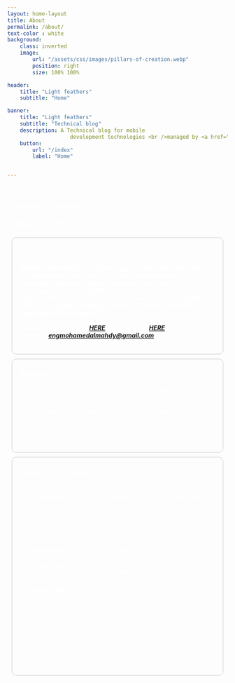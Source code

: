 ```yaml
---
layout: home-layout
title: About
permalink: /about/
text-color : white
background:
    class: inverted
    image:
        url: "/assets/css/images/pillars-of-creation.webp"
        position: right
        size: 100% 100%

header:
    title: "Light feathers"
    subtitle: "Home"

banner:
    title: "Light feathers"
    subtitle: "Technical blog"
    description: A Technical blog for mobile
                    development technologies <br />managed by <a href="https://github.com/eng-mohamedalmahdy">Mohamed Almahdy</a>
    button:
        url: "/index"
        label: "Home"


---
```

<style>
 .grid {
  display: flex;
 }
.col-1-2 {
  flex: 2;
}
.cole-1-2:last-child {
  margin-left: 20px;
}

.card-container {
  margin-left: 10px;
  margin-right: 10px;
  margin-bottom:10px;
  padding-left: 10px;
  padding-right: 10px;
  padding-bottom:10px;
  padding-top: 5px;
  border: 1px solid #ccc;
  border-radius: 10px;
  overflow: hidden;
}

.center-text{
    text-align:center;
}
.left-text{
    text-align:left;
}
.white-text{
   color: white;
   margin-left: 10px;
   margin-right: 10px;
}
</style>

<br/>
<h3 class="white-text">Mohamed Almahdy</h3>
<h5 class="white-text">Software developer</h5>

<div class="card-container">

<h4 class="white-text">Summery</h4>

<h5 class="white-text">

Mohamed Almahdy from Cairo, Egypt. Graduated from Faculty of Engineering Computer Dept. at Al-Azhar University.<br> 
Innovative Software engineer experienced in designing, 
developing, and testing Mobile applications. Aiming to gain more experience in software development & become a great software engineer someday. Currently focusing on mobile applications development.
<br/><br/>
Check out my projects <a href="/projects">HERE</a> & My courses <a href="/courses">HERE</a>
<br/>
Contact: <a>engmohamedalmahdy@gmail.com</a>

</h5>

</div>


<div class="card-container">

<h4 class="white-text">Education</h4>

<ul class="white-text">

<li>2016-2021 B.S Computer Engineering at Al-Azhar University.</li>
<li>2021 Graduation project: Zakerly E-learning App. Grade: Excellent</li>
<li>2018 Android development in java course at Udacity</li>
<li>2019 Kotlin boot camp at Udacity</li>
<li>2021 CS193p (Developing Applications for iOS using SwiftUI) at Stanford</li>
</ul>

<h5 class="white-text">

</h5>

</div>

<div class="card-container">

<h4 class="white-text">Software Skills & Tools</h4>


<div class="grid">
    <div class="col-1-2">
       <div class="content">
        <h4 class="white-text center-text">Languages</h4>
        <ul class="white-text">
            <li>Kotlin</li>
            <li>Java</li>
            <li>Swift</li>
            <li>Python</li>
        </ul>
        <h4 class="white-text center-text">Frameworks</h4>
        <ul class="white-text">
            <li>Native Android</li>
            <li>Native iOS</li>
        </ul> 
        <h4 class="white-text center-text">General Skills</h4>
        <ul class="white-text">
            <li>Problem solving</li>
            <li>Version control system</li>
            <li>Rest API</li>
            <li>Firebase Kit</li>
        </ul>
       </div>
    </div>
    <div class="col-1-2 center-text">
       <div class="content">
        <h4 class="white-text center-text">Concepts</h4>
        <ul class="white-text left-text">
            <li>Software engineering & SDLC</li>
            <li>OOP & Design patterns</li>
            <li>Functional Programming</li>
            <li>Reactive Programming</li>
            <li>Concurrent Programming</li>
            <li>Database</li>
            <li>Data structure &Algorithms</li>
            <li>Clean code & SOLID Principles</li>
            <li>Architecture patterns(clean Arch., MVC-MVVM)</li>
        </ul>
       </div>
    </div>
    <div class="col-1-2">
       <div class="content">
       <h4 class="white-text center-text">Android Skills</h4>
        <ul class="white-text left-text">
            <li>Retrofit & Volley</li>
            <li>Glide & Picasso</li>
            <li>Room & Realm database</li>
            <li>RXJava & RXKotlin</li>
            <li>Kotlin coroutines & flow</li>
            <li>Dagger hilt</li>
            <li>Jetpack ( datastore - navigation - work manger - data binding )</li>
        </ul>
       </div>
    </div>
 </div>
</div>
